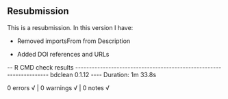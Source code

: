 ## Resubmission
This is a resubmission. In this version I have:

* Removed importsFrom from Description

* Added DOI references and URLs

-- R CMD check results -------------------------------------------------------------------- bdclean 0.1.12 ----
Duration: 1m 33.8s

0 errors √ | 0 warnings √ | 0 notes √
